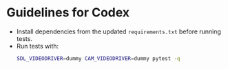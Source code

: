 # Guidelines for Codex

- Install dependencies from the updated `requirements.txt` before running tests.
- Run tests with:
  ```bash
  SDL_VIDEODRIVER=dummy CAM_VIDEODRIVER=dummy pytest -q
  ```
